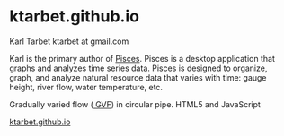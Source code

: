 ktarbet.github.io
=================
Karl Tarbet   ktarbet at gmail.com

Karl is the primary author of <a href="https://github.com/ktarbet/Pisces">Pisces</a>.  Pisces is a desktop application that graphs and analyzes time series data. Pisces is designed to organize, graph, and analyze natural resource data that varies with time: gauge height, river flow, water temperature, etc. 

 
Gradually varied flow (<a href="http://ktarbet.github.io/circular_gvf/index.html"> GVF</a>) in circular pipe.  HTML5 and JavaScript

<a href="http://ktarbet.github.io"> ktarbet.github.io </a>
